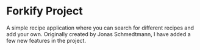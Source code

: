 # Forkify Project

A simple recipe application where you can search for different recipes and add your own. Originally created by Jonas
Schmedtmann, I have added a few new features in the project.
